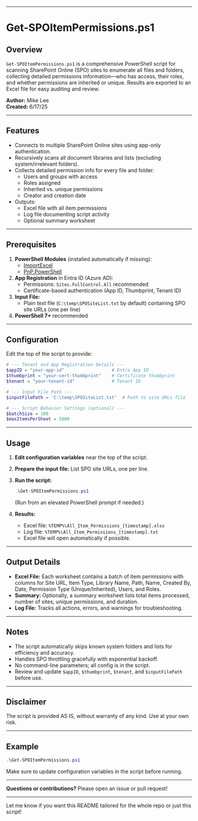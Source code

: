 

---

# Get-SPOItemPermissions.ps1

## Overview

`Get-SPOItemPermissions.ps1` is a comprehensive PowerShell script for scanning SharePoint Online (SPO) sites to enumerate all files and folders, collecting detailed permissions information—who has access, their roles, and whether permissions are inherited or unique. Results are exported to an Excel file for easy auditing and review.

**Author:** Mike Lee  
**Created:** 6/17/25

---

## Features

- Connects to multiple SharePoint Online sites using app-only authentication.
- Recursively scans all document libraries and lists (excluding system/irrelevant folders).
- Collects detailed permission info for every file and folder:
  - Users and groups with access
  - Roles assigned
  - Inherited vs. unique permissions
  - Creator and creation date
- Outputs:
  - Excel file with all item permissions
  - Log file documenting script activity
  - Optional summary worksheet

---

## Prerequisites

1. **PowerShell Modules** (installed automatically if missing):
   - [ImportExcel](https://github.com/dfinke/ImportExcel)
   - [PnP.PowerShell](https://github.com/pnp/powershell)
2. **App Registration** in Entra ID (Azure AD):
   - Permissions: `Sites.FullControl.All` recommended
   - Certificate-based authentication (App ID, Thumbprint, Tenant ID)
3. **Input File:**
   - Plain text file (`C:\temp\SPOSiteList.txt` by default) containing SPO site URLs (one per line)
4. **PowerShell 7+** recommended

---

## Configuration

Edit the top of the script to provide:

```powershell
# --- Tenant and App Registration Details ---
$appID = "your-app-id"                  # Entra App ID
$thumbprint = "your-cert-thumbprint"    # Certificate thumbprint
$tenant = "your-tenant-id"              # Tenant ID

# --- Input File Path ---
$inputFilePath = 'C:\temp\SPOSiteList.txt'  # Path to site URLs file

# --- Script Behavior Settings (optional) ---
$batchSize = 100
$maxItemsPerSheet = 5000
```

---

## Usage

1. **Edit configuration variables** near the top of the script.
2. **Prepare the input file:** List SPO site URLs, one per line.
3. **Run the script:**

   ```powershell
   .\Get-SPOItemPermissions.ps1
   ```

   (Run from an elevated PowerShell prompt if needed.)

4. **Results:**
   - Excel file: `%TEMP%\All_Item_Permissions_[timestamp].xlsx`
   - Log file: `%TEMP%\All_Item_Permissions_[timestamp].txt`
   - Excel file will open automatically if possible.

---

## Output Details

- **Excel File:** Each worksheet contains a batch of item permissions with columns for Site URL, Item Type, Library Name, Path, Name, Created By, Date, Permission Type (Unique/Inherited), Users, and Roles.
- **Summary:** Optionally, a summary worksheet lists total items processed, number of sites, unique permissions, and duration.
- **Log File:** Tracks all actions, errors, and warnings for troubleshooting.

---

## Notes

- The script automatically skips known system folders and lists for efficiency and accuracy.
- Handles SPO throttling gracefully with exponential backoff.
- No command-line parameters; all config is in the script.
- Review and update `$appID`, `$thumbprint`, `$tenant`, and `$inputFilePath` before use.

---

## Disclaimer

The script is provided AS IS, without warranty of any kind. Use at your own risk.

---

## Example

```powershell
.\Get-SPOItemPermissions.ps1
```

Make sure to update configuration variables in the script before running.

---

**Questions or contributions?** Please open an issue or pull request!

---

Let me know if you want this README tailored for the whole repo or just this script!
